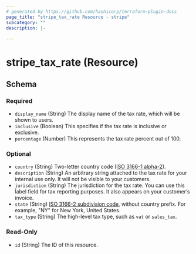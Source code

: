 ```yaml
---
# generated by https://github.com/hashicorp/terraform-plugin-docs
page_title: "stripe_tax_rate Resource - stripe"
subcategory: ""
description: |-
  
---
```


# stripe_tax_rate (Resource)





<!-- schema generated by tfplugindocs -->
## Schema

### Required

- `display_name` (String) The display name of the tax rate, which will be shown to users.
- `inclusive` (Boolean) This specifies if the tax rate is inclusive or exclusive.
- `percentage` (Number) This represents the tax rate percent out of 100.

### Optional

- `country` (String) Two-letter country code ([ISO 3166-1 alpha-2](https://en.wikipedia.org/wiki/ISO_3166-1_alpha-2)).
- `description` (String) An arbitrary string attached to the tax rate for your internal use only. It will not be visible to your customers.
- `jurisdiction` (String) The jurisdiction for the tax rate. You can use this label field for tax reporting purposes. It also appears on your customer’s invoice.
- `state` (String) [ISO 3166-2 subdivision code](https://en.wikipedia.org/wiki/ISO_3166-2:US), without country prefix. For example, "NY" for New York, United States.
- `tax_type` (String) The high-level tax type, such as `vat` or `sales_tax`.

### Read-Only

- `id` (String) The ID of this resource.


